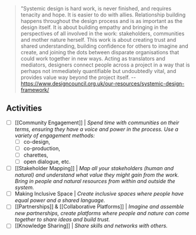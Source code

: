 > "Systemic design is hard work, is never finished, and requires tenacity and hope. It is easier to do with allies. Relationship building happens throughout the design process and is as important as the design itself. It is about building empathy and bringing in the perspectives of all involved in the work: stakeholders, communities and mother nature herself. This work is about creating trust and shared understanding, building confidence for others to imagine and create, and joining the dots between disparate organisations that could work together in new ways. Acting as translators and mediators, designers connect people across a project in a way that is perhaps not immediately quantifiable but undoubtedly vital, and provides value way beyond the project itself.
-- https://www.designcouncil.org.uk/our-resources/systemic-design-framework/

## Activities 
- [ ] [[Community Engagement]] | *Spend time with communities on their terms, ensuring they have a voice and power in the process.* *Use a variety of engagement methods:*
	- [ ] co-design,
	- [ ] co-production,
	- [ ] charettes,
	- [ ] open dialogue, etc.
- [ ] [[Stakeholder Mapping]] | *Map all your stakeholders (human and natural) and understand what value they might gain from the work. Bring in people and natural resources from within and outside the system.*
- [ ] Making Inclusive Space | *Create inclusive spaces where people have equal power and a shared language.*
- [ ] [[Partnerships]] & [[Collaborative Platforms]] | *Imagine and assemble new partnerships, create platforms where people and nature can come together to share ideas and build trust.*
- [ ] [[Knowledge Sharing]] | *Share skills and networks with others.*